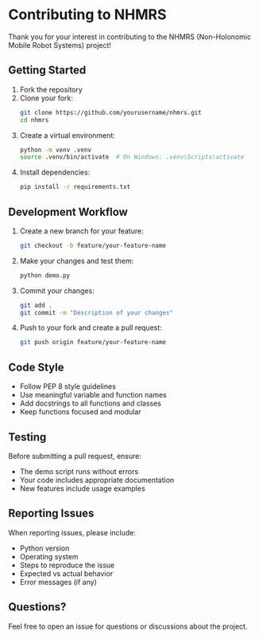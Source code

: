 # Contributing to NHMRS

Thank you for your interest in contributing to the NHMRS (Non-Holonomic Mobile Robot Systems) project!

## Getting Started

1. Fork the repository
2. Clone your fork:
   ```bash
   git clone https://github.com/yourusername/nhmrs.git
   cd nhmrs
   ```
3. Create a virtual environment:
   ```bash
   python -m venv .venv
   source .venv/bin/activate  # On Windows: .venv\Scripts\activate
   ```
4. Install dependencies:
   ```bash
   pip install -r requirements.txt
   ```

## Development Workflow

1. Create a new branch for your feature:
   ```bash
   git checkout -b feature/your-feature-name
   ```

2. Make your changes and test them:
   ```bash
   python demo.py
   ```

3. Commit your changes:
   ```bash
   git add .
   git commit -m "Description of your changes"
   ```

4. Push to your fork and create a pull request:
   ```bash
   git push origin feature/your-feature-name
   ```

## Code Style

- Follow PEP 8 style guidelines
- Use meaningful variable and function names
- Add docstrings to all functions and classes
- Keep functions focused and modular

## Testing

Before submitting a pull request, ensure:
- The demo script runs without errors
- Your code includes appropriate documentation
- New features include usage examples

## Reporting Issues

When reporting issues, please include:
- Python version
- Operating system
- Steps to reproduce the issue
- Expected vs actual behavior
- Error messages (if any)

## Questions?

Feel free to open an issue for questions or discussions about the project.
